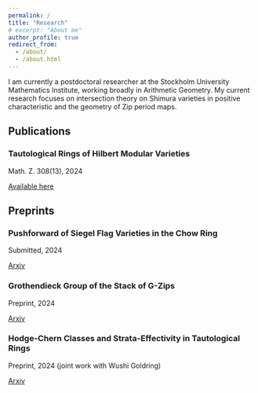 ```yaml
---
permalink: /
title: "Research"
# excerpt: "About me"
author_profile: true
redirect_from: 
  - /about/
  - /about.html
---
```

I am currently a postdoctoral researcher at the Stockholm University Mathematics Institute, working broadly in Arithmetic Geometry. My current research focuses on intersection theory on Shimura varieties in positive characteristic and the geometry of Zip period maps. 

## Publications
### Tautological Rings of Hilbert Modular Varieties
Math. Z. 308(13), 2024

<a href="https://link.springer.com/article/10.1007/s00209-024-03560-2">Available here</a>

## Preprints
### Pushforward of Siegel Flag Varieties in the Chow Ring
Submitted, 2024

<a href="https://arxiv.org/abs/2409.14406">Arxiv</a>

### Grothendieck Group of the Stack of G-Zips
Preprint, 2024

<a href="https://arxiv.org/abs/2410.01547v1">Arxiv</a>

### Hodge-Chern Classes and Strata-Effectivity in Tautological Rings
Preprint, 2024 (joint work with Wushi Goldring)

<a href="https://arxiv.org/abs/2404.05727">Arxiv</a>


